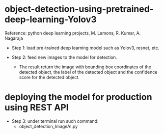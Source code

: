 # object-detection-using-pretrained-deep-learning-Yolov3
Reference: python deep learning projects, M. Lamons, R. Kumar, A. Nagaraja

* Step 1: load pre-trained deep learning model such as Yolov3, resnet, etc.

* Step 2: feed new images to the model for detection. 
  *  The result return the image with bounding box coordinates of the detected object, the label of the detected object and the confidence score for the detected object.
  
 # deploying the model for production using REST API
 * Step 3: under terminal run such command:
     * object_detection_ImageAI.py
